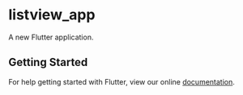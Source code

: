 # listview_app

A new Flutter application.

## Getting Started

For help getting started with Flutter, view our online
[documentation](https://flutter.io/).
